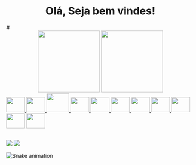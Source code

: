  <div align="center"><h1>Olá, Seja bem vindes!</h1></div>
 #
<div style="display: inline_block" align="center">
  <a href="https://github.com/davansep">
  <img height="165em" src="https://github-readme-stats.vercel.app/api?username=davansep&show_icons=true&theme=midnight-purple&include_all_commits=true&count_private=true"/>
  <img height="165em" src="https://github-readme-stats.vercel.app/api/top-langs/?username=davansep&layout=compact&langs_count=16&theme=midnight-purple"/>
</div>
<div style="display: inline_block">
  <img height="40" width="50" src="https://cdn.jsdelivr.net/gh/devicons/devicon/icons/git/git-original.svg" />
  <img height="40" width="50" src="https://cdn.jsdelivr.net/gh/devicons/devicon/icons/spring/spring-original.svg" />
  <img height="50" width="60" src="https://cdn.jsdelivr.net/gh/devicons/devicon/icons/java/java-original.svg" />
  <img height="40" width="50" src="https://cdn.jsdelivr.net/gh/devicons/devicon/icons/mysql/mysql-original.svg" />
  <img height="40" width="50"src="https://cdn.jsdelivr.net/gh/devicons/devicon/icons/vscode/vscode-original.svg" />
  <img height="40" width="50" src="https://cdn.jsdelivr.net/gh/devicons/devicon/icons/wordpress/wordpress-plain.svg" />
  <img height="40" width="50" src="https://cdn.jsdelivr.net/gh/devicons/devicon/icons/javascript/javascript-original.svg"/>
  <img height="40" width="50" src="https://cdn.jsdelivr.net/gh/devicons/devicon/icons/html5/html5-original.svg" />
  <img height="40" width="50" src="https://cdn.jsdelivr.net/gh/devicons/devicon/icons/css3/css3-original.svg" />
  <img height="40" width="50" src="https://cdn.jsdelivr.net/gh/devicons/devicon/icons/bootstrap/bootstrap-original.svg" />
  <img height="40" width="50" src="https://cdn.jsdelivr.net/gh/devicons/devicon/icons/canva/canva-original.svg" />

  ##
 
<div> 
  <a href = "mailto:priscila.davanse@gmail.com"><img src="https://img.shields.io/badge/-Gmail-%23333?style=for-the-badge&logo=gmail&logoColor=white" target="_blank"></a>
  <a href="https://www.linkedin.com/in/prisciladavanse/" target="_blank"><img src="https://img.shields.io/badge/-LinkedIn-%230077B5?style=for-the-badge&logo=linkedin&logoColor=white" target="_blank"></a> 
 
  ![Snake animation](https://github.com/davansep/davansep/blob/output/github-contribution-grid-snake.svg)
 
</div>
